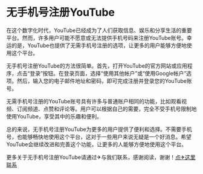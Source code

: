 # 无手机号注册YouTube

在这个数字化时代，YouTube已经成为了人们获取信息、娱乐和分享生活的重要平台。然而，许多用户可能不愿意或无法提供手机号码来注册YouTube账号。幸运的是，YouTube也提供了无需手机号注册的选项，让更多的用户能够方便地使用这个平台。

无手机号注册YouTube的方法很简单。首先，打开YouTube的官方网站或应用程序，点击“登录”按钮。在登录页面，选择“使用其他帐户”或“使用Google帐户”选项。然后，输入您的电子邮件地址和密码，即可完成注册并登录您的YouTube账号。

无需手机号注册的YouTube账号具有许多与普通账户相同的功能，比如观看视频、订阅频道、点赞和评论等。用户可以根据自己的需要，完全不受手机号限制地使用YouTube，享受其中的乐趣和便利。

总的来说，无手机号注册YouTube为更多的用户提供了便利和选择。不需要手机号，也能够畅快地使用这个平台，这对于一些用户来说无疑是一个好消息。希望YouTube会继续改进和完善这个功能，让更多的人能够方便地使用这个平台。

更多关于无手机号注册YouTube请通过✈与我们联系，感谢阅读，谢谢！[点✈这里联系](https://gg.k02.cc)